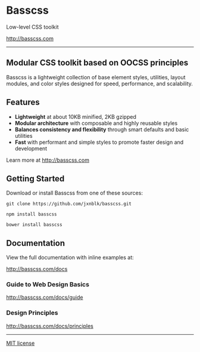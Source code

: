 # Basscss

Low-level CSS toolkit

http://basscss.com

---

## Modular CSS toolkit based on OOCSS principles

Basscss is a lightweight collection of base element styles, utilities, layout modules, and color styles designed for speed, performance, and scalability.

## Features
- **Lightweight** at about 10KB minified, 2KB gzipped
- **Modular architecture** with composable and highly reusable styles
- **Balances consistency and flexibility** through smart defaults and basic utilities
- **Fast** with performant and simple styles to promote faster design and development

Learn more at http://basscss.com

## Getting Started
Download or install Basscss from one of these sources:

```
git clone https://github.com/jxnblk/basscss.git
```

```
npm install basscss
```

```
bower install basscss
```


## Documentation
View the full documentation with inline examples at:

http://basscss.com/docs

### Guide to Web Design Basics
http://basscss.com/docs/guide

### Design Principles
http://basscss.com/docs/principles

---

[MIT license](http://opensource.org/licenses/MIT)

